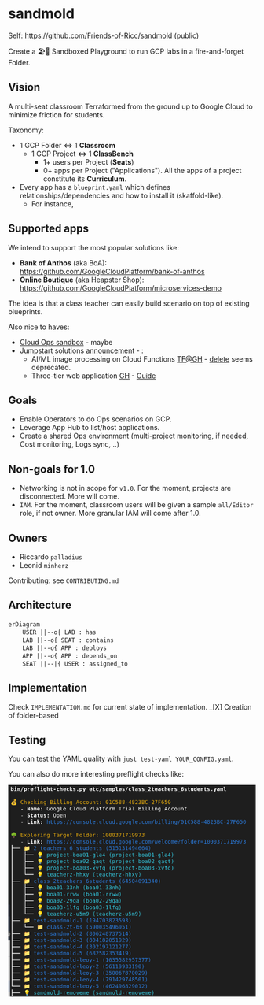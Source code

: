 # sandmold

Self: https://github.com/Friends-of-Ricc/sandmold (public)

Create a 🏖️🎲 Sandboxed Playground to run GCP labs in a fire-and-forget Folder.

## Vision

A multi-seat classroom Terraformed from the ground up to Google Cloud to minimize friction for students.

Taxonomy:

* 1 GCP Folder <=> 1 **Classroom**
  * 1 GCP Project <=> 1 **ClassBench**
    * 1+ users per Project (**Seats**)
    * 0+ apps per Project ("Applications"). All the apps of a project constitute its **Curriculum**.
* Every app has a `blueprint.yaml` which defines relationships/dependencies and how to install it (skaffold-like).
    * For instance,

## Supported apps

We intend to support the most popular solutions like:
* **Bank of Anthos** (aka BoA): https://github.com/GoogleCloudPlatform/bank-of-anthos
* **Online Boutique** (aka Heapster Shop): https://github.com/GoogleCloudPlatform/microservices-demo

The idea is that a class teacher can easily build scenario on top of existing blueprints.

Also nice to haves:

* [Cloud Ops sandbox](https://github.com/GoogleCloudPlatform/cloud-ops-sandbox) - maybe
* Jumpstart solutions [announcement](https://cloud.google.com/blog/products/application-modernization/introducing-google-cloud-jump-start-solutions) - :
  * AI/ML image processing on Cloud Functions [TF@GH](https://github.com/GoogleCloudPlatform/terraform-ml-image-annotation-gcf/tree/sic-jss/infra) - [delete](https://cloud.google.com/architecture/ai-ml/image-processing-cloud-functions?_gl=1*18ivjg4*_ga*MTU4NDM3ODU4My4xNzUxMzU5MDE2*_ga_WH2QY8WWF5*czE3NTEzNjQ0NzAkbzIkZzEkdDE3NTEzNjQ0NzMkajU3JGwwJGgw) seems deprecated.
  * Three-tier web application [GH](https://github.com/GoogleCloudPlatform/terraform-google-three-tier-web-app/tree/sic-jss-3) - [Guide](https://cloud.google.com/architecture/application-development/three-tier-web-app?_gl=1*1vwq5ks*_ga*MTU4NDM3ODU4My4xNzUxMzU5MDE2*_ga_WH2QY8WWF5*czE3NTEzNjQ0NzAkbzIkZzEkdDE3NTEzNjQ2MTgkajEyJGwwJGgw)


## Goals

* Enable Operators to do Ops scenarios on GCP.
* Leverage  App Hub to list/host applications.
* Create a shared Ops environment (multi-project monitoring, if needed, Cost monitoring, Logs sync, ..)

## Non-goals for 1.0

* Networking is not in scope for `v1.0`. For the moment, projects are disconnected. More will come.
* `IAM`. For the moment, classroom users will be given a sample `all/Editor` role, if not owner. More granular IAM will come after 1.0.

## Owners

* Riccardo `palladius`
* Leonid `minherz`

Contributing: see `CONTRIBUTING.md`

## Architecture

```mermaid
erDiagram
    USER ||--o{ LAB : has
    LAB ||--o{ SEAT : contains
    LAB ||--o{ APP : deploys
    APP ||--o{ APP : depends_on
    SEAT ||--|{ USER : assigned_to
```

## Implementation

Check `IMPLEMENTATION.md` for current state of implementation.
_[X] Creation of folder-based

## Testing

You can test the YAML quality with `just test-yaml YOUR_CONFIG.yaml`.

You can also do more interesting preflight checks like:

![preflight checks](doc/preflight-check-screenshot.png)
